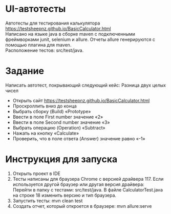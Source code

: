 # UI-автотесты

Автотесты для тестирования калькулятора https://testsheepnz.github.io/BasicCalculator.html 
<br>
Написано на языке java в сборке maven c подключенными фреймворками junit, selenium и allure. Отчеты allure генерируются с помощью плагина для maven.
<br>
Расположение тестов: src/test/java. 
<br>
# Задание
Написать автотест, покрывающий следующий кейс: Разница двух целых чисел
<br>
* Открыть сайт https://testsheepnz.github.io/BasicCalculator.html
* Проскроллить вниз до конца 
* Выбрать сборку (Build) «Prototype»
* Ввести в поле First number значение «2»
* Ввести в поле Second number значение «3»
* Выбрать операцию (Operation) «Subtract»
* Нажать на кнопку «Calculate»
* Проверить, что в поле ответа (Answer) значение равно «-1»

# Инструкция для запуска
1. Открыть проект в IDE
2. Тесты написаны для браузера Chrome с версией драйвера 117. Если используется другой браузер или другая версия драйвера:
<br> Перейти в папку с тестами: src/test/java. В файле CalculatorTest.java на строке 18 изменить версию и тип браузера.
3. Запустить тесты: mvn clean test
4. Создать отчет, который откроется в браузере: mvn allure:serve


